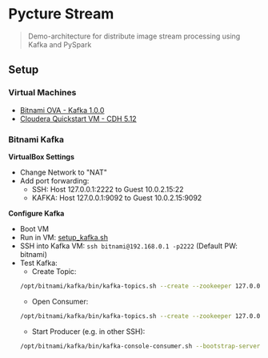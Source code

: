 # Pycture Stream

> Demo-architecture for distribute image stream processing using Kafka and PySpark

## Setup

### Virtual Machines
- [Bitnami OVA - Kafka 1.0.0](https://bitnami.com/stack/kafka/virtual-machine)
- [Cloudera Quickstart VM - CDH 5.12](https://www.cloudera.com/downloads/quickstart_vms/5-12.html)


### Bitnami Kafka
**VirtualBox Settings**
- Change Network to "NAT"
- Add port forwarding:
    - SSH: Host 127.0.0.1:2222 to Guest 10.0.2.15:22
    - KAFKA:  Host 127.0.0.1:9092 to Guest 10.0.2.15:9092

**Configure Kafka**
- Boot VM
- Run in VM: [setup_kafka.sh](setup_kafka.sh)
- SSH into Kafka VM: `ssh bitnami@192.168.0.1 -p2222` (Default PW: bitnami)
- Test Kafka:
    - Create Topic:
    ```bash
    /opt/bitnami/kafka/bin/kafka-topics.sh --create --zookeeper 127.0.0.1:2181 --replication-factor 1 --partitions 1 --topic test
    ```
    - Open Consumer:
    ```bash
    /opt/bitnami/kafka/bin/kafka-topics.sh --create --zookeeper 127.0.0.1:2181 --replication-factor 1 --partitions 1 --topic test
    ```
    - Start Producer (e.g. in other SSH):
    ```bash
    /opt/bitnami/kafka/bin/kafka-console-consumer.sh --bootstrap-server localhost:9092 --topic test --from-beginning
    ```
